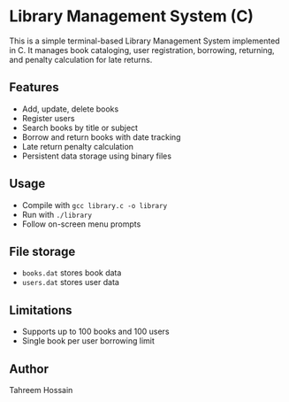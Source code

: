 # Library Management System (C)

This is a simple terminal-based Library Management System implemented in C. It manages book cataloging, user registration, borrowing, returning, and penalty calculation for late returns.

## Features
- Add, update, delete books
- Register users
- Search books by title or subject
- Borrow and return books with date tracking
- Late return penalty calculation
- Persistent data storage using binary files

## Usage
- Compile with `gcc library.c -o library`
- Run with `./library`
- Follow on-screen menu prompts

## File storage
- `books.dat` stores book data
- `users.dat` stores user data

## Limitations
- Supports up to 100 books and 100 users
- Single book per user borrowing limit

## Author
Tahreem Hossain

